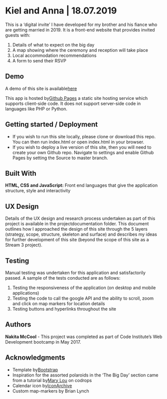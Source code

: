 # Kiel and Anna | 18.07.2019 

This is a ‘digital invite’ I have developed for my brother and his fiance who are getting married in 2019. It is a front-end website that provides invited guests with:
1.	Details of what to expect on the big day
2.	A map showing where the ceremony and reception will take place
3.	Local accommodation recommendations
4.	A form to send their RSVP

## Demo

A demo of this site is available[here](https://nakitamccool.github.io/KielandAnna/)

This app is hosted by[Github Pages](https://pages.github.com/) a static site hosting service which supports client-side code. It does not support server-side code in languages like PHP or Python.


## Getting started / Deployment

* If you wish to run this site locally, please clone or download this repo. You can then run index.html or open index.html in your browser.
* If you wish to deploy a live version of this site, then you will need to create your own Github repo. Navigate to settings and enable Github Pages by setting the Source to master branch. 
 

## Built With

**HTML, CSS and JavaScript:** Front end languages that give the application structure, style and interactivity

## UX Design

Details of the UX design and research process undertaken as part of this project is available in the 
projectdocumentation folder. This document outlines how I approached the design of this site through the 
5 layers (strategy, scope, structure, skeleton and surface) and describes 
my ideas for further development of this site (beyond the scope of this site as a Stream 3 project).

## Testing

Manual testing was undertaken for this application and satisfactorily passed. A sample of the tests conducted are as follows:
1.	Testing the responsiveness of the application (on desktop and mobile applications)
2.	Testing the code to call the google API and the ability to scroll, zoom and click on map markers for location details
3.	Testing buttons and hyperlinks throughout the site

## Authors

**Nakita McCool** - This project was completed as part of Code Institute’s Web Development bootcamp in May 2017.

## Acknowledgments

* Template by[Bootstrap](https://startbootstrap.com/)
* Inspiration for the assorted polaroids in the ‘The Big Day’ section came from a tutorial by[Mary Lou](https://tympanus.net/codrops/author/crnacura/) on codrops
* Calendar icon by[IconArchive](http://www.iconarchive.com/)
* Custom map-markers by Brian Lynch


